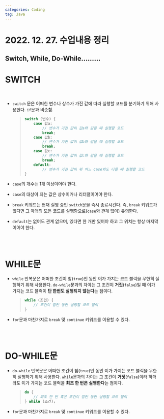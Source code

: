 ```yaml
---
categories: Coding	
tag: Java
---
```


# 2022. 12. 27. 수업내용 정리

## Switch, While, Do-While.........

# SWITCH

<br>

* `switch` 문은 어떠한 변수나 상수가 가진 값에 따라 실행할 코드를 분기하기 위해 사용한다. `if`문과 비슷함.

  > ```java
  > switch (변수) {
  >     case 값a:
  >         // 변수가 가진 값이 값a와 같을 때 실행할 코드
  >         break;
  >     case 값b:
  >         // 변수가 가진 값이 값b와 같을 때 실행할 코드
  >         break;
  >     case 값c:
  >         // 변수가 가진 값이 값c와 같을 때 실행할 코드
  >         break;
  >     default:
  >         // 변수가 가진 값이 위 어느 case와도 다를 때 실행할 코드
  > }
  > ```
  
* `case`의 개수는 1개 이상이어야 한다.
* `case`의 대상이 되는 값은 상수이거나 리터럴이어야 한다.
* `break` 키워드는 현재 실행 중인 `switch`문을 즉시 종료시킨다. 즉, `break` 키워드가 없다면 그 아래의 모든 코드를 실행함으로(`case`와 관계 없이) 유의한다.
* `default`는 없어도 관계 없으며, 있다면 한 개만 있어야 하고 그 위치는 항상 마지막이어야 한다.

<br>
<br>

# WHILE문
* `while` 반복문은 어떠한 조건이 참(`true`)인 동안 이가 가지는 코드 블럭을 무한히 실행하기 위해 사용한다. `do-while`문과의 차이는 그 조건이 **거짓**(`false`)일 때 이가 가지는 코드 블럭이 **단 한번도 실행되지 않는다**는 점이다.

  > ```java
  > while (조건) {
  >     // 조건이 참인 동안 실행할 코드 블럭
  > }
  > ```

* `for`문과 마찬가지로 `break` 및 `continue` 키워드를 이용할 수 있다.

<br>
<br>

# DO-WHILE문
* `do-while` 반복문은 어떠한 조건이 참(`true`)인 동안 이가 가지는 코드 블럭을 무한히 실행하기 위해 사용한다. `while`문과의 차이는 그 조건이 **거짓**(`false`)이라 하더라도 이가 가지는 코드 블럭을 **최초 한 번은 실행한다**는 점이다.

  > ```java
  > do {
  >     // 최초 한 번 혹은 조건이 참인 동안 실행할 코드 블럭
  > } while (조건);
  > ```
  
* `for`문과 마찬가지로 `break` 및 `continue` 키워드를 이용할 수 있다.

<br>
<br>

